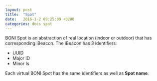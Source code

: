 ```yaml
---
layout: post
title:  "Spot"
date:   2016-1-2 09:25:09 +0200
categories: docs spot
---
```

BONI Spot is an abstraction of real location (indoor or outdoor) that has corresponding iBeacon. The iBeacon has 3 identifiers:

* UUID
* Major ID
* Minor Is

Each virtual BONI Spot has the same identifiers as well as **Spot name**.
